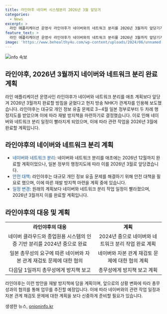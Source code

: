 ```yaml
---
title: 라인야후 네이버 시스템분리 2026년 3월 앞당겨
categories:
  - News
excerpt: >
  라인 애플리케이션 운영사 라인야후가 네이버와의 네트워크 분리를 2026년 3월까지 앞당기기로 결정했다. 이는 대규모 개인 정보 유출 문제에 대한 일본 총무성의 잇단 행정지도에 따른 조치로, 회사는 재발 방지책을 마련하고 있다. 라인야후는 네이버와 자회사에서의 네트워크 분리를 순차적으로 진행하고, 2026년 12월까지 완료할 예정이었으나 앞당겨 진행하게 되었다. 라인야후는 네이버와 자본 관계 재검토 문제에 대해서도 협의할 예정이며, 소프트뱅크와 네이버의 A홀딩스 지분율은 각각 50%이다. SBS Biz는 제보를 기다리고 있다. (150자)
feature_text: >
  라인 애플리케이션 운영사 라인야후가 네이버와의 네트워크 분리를 2026년 3월까지 앞당기기로 결정했다. 이는 대규모 개인 정보 유출 문제에 대한 일본 총무성의 잇단 행정지도에 따른 조치로, 회사는 재발 방지책을 마련하고 있다. 라인야후는 네이버와 자회사에서의 네트워크 분리를 순차적으로 진행하고, 2026년 12월까지 완료할 예정이었으나 앞당겨 진행하게 되었다. 라인야후는 네이버와 자본 관계 재검토 문제에 대해서도 협의할 예정이며, 소프트뱅크와 네이버의 A홀딩스 지분율은 각각 50%이다. SBS Biz는 제보를 기다리고 있다. (150자)
image: 'https://www.behealthy4u.com/wp-content/uploads/2024/06/unnamed-file.png'
---
```


<p><img src="https://www.behealthy4u.com/wp-content/uploads/2024/06/unnamed-file.png" alt="info 속보" /></p>

<h2 data-ke-size="size26">라인야후, 2026년 3월까지 네이버와 네트워크 분리 완료 계획</h2>

<p data-ke-size="size16">라인 애플리케이션 운영사인 라인야후가 네이버와 네트워크 분리를 애초 계획보다 앞당겨 2026년 3월까지 완료할 방침을 굳혔다고 현지 방송 NHK가 관계자를 인용해 보도했습니다. 라인야후는 대규모 개인 정보 유출 문제로 3∼4월 일본 정부로부터 두 차례 행정지도를 받았으며 이에 따라 재발 방지책을 마련하기로 결정했습니다. 이로 인해 네이버와 네트워크 분리 일정이 빨라지게 되었으며, 이에 따라 관련 작업을 2026년 3월에 완료할 계획입니다.</p>

<h2 data-ke-size="size24">라인야후의 네이버와 네트워크 분리 계획</h2>

<ul>
    <li><span style="color: #1a5490;">네이버와 네트워크 분리</span>: 네이버와 네트워크 분리를 애초에는 2026년 12월까지 완료할 계획이었으나, 일본 정부의 행정지도에 따라 이를 2026년 3월로 앞당겼습니다.</li>
    <li><span style="color: #1a5490;">안전 대책</span>: 라인야후는 대규모 개인 정보 유출 문제를 해결하기 위해 안전 대책을 필요로 했으며, 이에 따른 재발 방지책 마련을 계획 중에 있습니다.</li>
    <li><span style="color: #1a5490;">일정 변경</span>: 원래의 계획보다 네이버와 네트워크 분리 작업 일정이 빨라졌으며, 2026년 3월까지 이를 완료할 계획입니다.</li>
</ul>

<h2 data-ke-size="size24">라인야후의 대응 및 계획</h2>

<table>
    <tr>
        <td style="text-align: center; height: 17px;"><b>라인야후의 대응</b></td>
        <td style="text-align: center; height: 17px;"><b>계획</b></td>
    </tr>
    <tr>
        <td style="text-align: center; height: 17px;">네이버 클라우드와 종업원용 시스템의 인증 기반 분리를 2024년 중으로 완료</td>
        <td style="text-align: center; height: 17px;">2024년 중으로 네이버와 네트워크 분리 작업 완료 계획</td>
    </tr>
    <tr>
        <td style="text-align: center; height: 17px;">일본 총무성의 요구에 따른 네이버와 자본 관계 재검토 문제에 대한 협의</td>
        <td style="text-align: center; height: 17px;">네이버와 자본 관계 재검토 문제에 대한 협의 계획</td>
    </tr>
    <tr>
        <td style="text-align: center; height: 17px;">다음달 1일까지 총무성에게 방지책 보고</td>
        <td style="text-align: center; height: 17px;">총무성에게 방지책 보고 계획</td>
    </tr>
</table>

<p data-ke-size="size16">라인야후는 이런 방안을 재발 방지책에 담을 계획이며, 앞으로의 상황 변화에 따라 총무성과의 협의를 통해 업무를 추진할 예정입니다. 이에 따라 네이버와의 관련 작업 일정과 자본 관계 재검토 문제에 대한 계획을 보다 신중하게 준비할 필요가 있습니다.</p>
생생한 뉴스, <a href="https://onioninfo.kr" rel="dofollow">onioninfo.kr</a>


